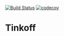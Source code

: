 [![Build Status](https://travis-ci.org/Daaamir2/Tinkoff.svg?branch=master)](https://travis-ci.org/Daaamir2/Tinkoff)
[![codecov](https://codecov.io/gh/Daaamir2/Tinkoff/branch/master/graph/badge.svg)](https://codecov.io/gh/Daaamir2/Tinkoff)

# Tinkoff